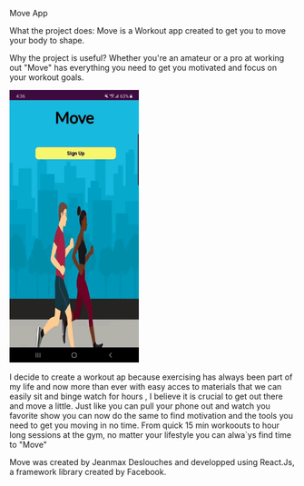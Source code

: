 
Move App

What the project does:
Move is a Workout app created to get you to move your body to shape.

Why the project is useful?
Whether you're an amateur or a pro at working out "Move" has everything you need
to get you motivated and focus on your workout goals. 

![](giphy-2.gif)


I decide to create a workout ap because exercising has always been part of my life
and now more than ever with easy acces to materials that we can easily sit and binge watch 
for hours , I believe it is crucial to get out there and move a little.
Just like you can pull your phone out and watch you favorite show you can now do the same to find motivation and 
the tools you need to get you moving in no time.
From quick 15 min workoouts to hour long sessions at the gym, no matter your lifestyle you can alwa`ys find time to "Move"

 
 
 Move was created by Jeanmax Deslouches and developped using React.Js, a framework library created by Facebook.
